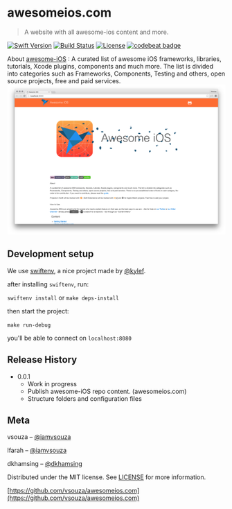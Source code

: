 # awesomeios.com
> A website with all awesome-ios content and more.

[![Swift Version][swift-image]][swift-url]
[![Build Status][travis-image]][travis-url]
[![License][license-image]][license-url]
[![codebeat badge](https://codebeat.co/badges/c19b47ea-2f9d-45df-8458-b2d952fe9dad)](https://codebeat.co/projects/github-com-vsouza-awesomeios-com)

About [awesome-iOS](http://github.com/vsouza/awesome-ios) : A curated list of awesome iOS frameworks, libraries, tutorials, Xcode plugins, components and much more. The list is divided into categories such as Frameworks, Components, Testing and others, open source projects, free and paid services.
![](header.png)


## Development setup


We use [swiftenv](https://github.com/kylef/swiftenv), a nice project made by [@kylef](https://github.com/kylef).

after installing `swiftenv`, run:

`swiftenv install` or `make deps-install`


then start the project:

`make run-debug`

you'll be able to connect on `localhost:8080`

## Release History

* 0.0.1
    * Work in progress
    * Publish awesome-iOS repo content. (awesomeios.com)
	* Structure folders and configuration files

## Meta

vsouza – [@iamvsouza](https://twitter.com/iamvsouza)

lfarah – [@iamvsouza](https://twitter.com/lfarah)

dkhamsing  – [@dkhamsing](https://twitter.com/dkhamsing)

Distributed under the MIT license. See [LICENSE](https://github.com/vsouza/awesomeios.com/blob/master/LICENSE) for more information.

[https://github.com/vsouza/awesomeios.com](https://github.com/vsouza/awesomeios.com)

[swift-image]: https://img.shields.io/badge/swift-2.2-orange.svg?style=flat-square
[swift-url]: https://swift.org
[license-image]: https://img.shields.io/badge/License-MIT-blue.svg?style=flat-square
[license-url]: https://github.com/vsouza/awesomeios.com/blob/master/LICENSE
[travis-image]: https://img.shields.io/travis/vsouza/awesomeios.com/master.svg?style=flat-square
[travis-url]: https://travis-ci.org/vsouza/awesomeios.com
